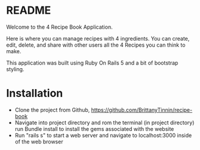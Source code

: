 # README

Welcome to the 4 Recipe Book Application.

Here is where you can manage recipes with 4 ingredients. You can create, edit, delete, and share with other users all the 4 Recipes you can think to make.

This application was built using Ruby On Rails 5 and a bit of bootstrap styling.

# Installation

  * Clone the project from Github, https://github.com/BrittanyTinnin/recipe-book
  * Navigate into project directory and rom the terminal (in project directory) run Bundle install to install the gems associated with the website
  * Run "rails s" to start a web server and navigate to localhost:3000 inside of the web browser

